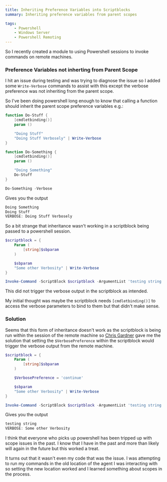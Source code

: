 ```yaml
---
title: Inheriting Preference Variables into Scriptblocks
summary: Inheriting preference variables from parent scopes

tags:
    - Powershell
    - Windows Server
    - Powershell Remoting
---
```


So I recently created a module to using Powershell sessions to invoke commands on remote machines.

### Preference Variables not inherting from Parent Scope
I hit an issue during testing and was trying to diagnose the issue so I added some `Write-Verbose` commands to assist with this except the verbose preference was not inheriting from the parent scope.

So I've been doing powershell long enough to know that calling a function should inherit the parent scope preference variables e.g.:

```powershell
function Do-Stuff {
    [cmdletbinding()]
    param ()

    "Doing Stuff"
    "Doing Stuff Verbosely" | Write-Verbose
}

function Do-Something {
    [cmdletbinding()]
    param ()

    "Doing Something"
    Do-Stuff
}

Do-Something -Verbose
```
Gives you the output
```powershell
Doing Something
Doing Stuff
VERBOSE: Doing Stuff Verbosely
```

So a bit strange that inheritance wasn't working in a scriptblock being passed to a powershell session.

```powershell
$scriptblock = {
    Param (
        [string]$sbparam
    )

    $sbparam
    "Some other Verbosity" | Write-Verbose
}

Invoke-Command -ScriptBlock $scriptblock -ArgumentList 'testing string' -Verbose
```
This did not trigger the verbose output in the scriptblock as intended.

My initial thought was maybe the scriptblock needs `[cmdletbinding()]` to access the verbose parameters to bind to them but that didn't make sense.

### Solution

Seems that this form of inheritance doesn't work as the scriptblock is being run within the session of the remote machine so [Chris Gardner](https://twitter.com/HalbaradKenafin) gave me the solution that setting the `$VerbosePreference` within the scriptblock would trigger the verbose output from the remote machine.

```powershell
$scriptblock = {
    Param (
        [string]$sbparam
    )

    $VerbosePreference = 'continue'

    $sbparam
    "Some other Verbosity" | Write-Verbose
}

Invoke-Command -ScriptBlock $scriptblock -ArgumentList 'testing string' -Verbose
```
Gives you the output
```powershell
testing string
VERBOSE: Some other Verbosity
```

I think that everyone who picks up powershell has been tripped up with scope issues in the past. I know that I have in the past and more than likely will again in the future but this worked a treat.

It turns out that it wasn't even my code that was the issue. I was attempting to run my commands in the old location of the agent I was interacting with so setting the new location worked and I learned something about scopes in the process.